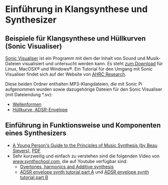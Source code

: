 # Einführung in Klangsynthese und Synthesizer

## Beispiele für Klangsynthese und Hüllkurven (Sonic Visualiser)

[Sonic Visualiser](http://sonicvisualiser.org/) ist ein Programm mit dem der Inhalt von Sound und Musik-Dateien visualisiert und untersucht werden kann. Es steht [zum Download](http://sonicvisualiser.org/download.html) für Linux, MacOSX® und Windows®. Ein Tutorial für den Umgang mit Sonic Visualiser findet sich auf der Website von [AHRC Research](http://www.charm.rhul.ac.uk/analysing/p9_0_1.html).

Diese beiden Ordner enthalten MP3-Klangdateien, die mit Sonic Pi aufgenommen wurden sowie dazugehörige Dateien für den Sonic Visualiser (mit Dateiendung *.sv):

* [Wellenformen](https://github.com/mbutz/sonicpi-leuphana-ws1617/tree/master/session-02/sonic-visualizer/wave-forms)
* [Hüllkurve, ADSR-Envelope](https://github.com/mbutz/sonicpi-leuphana-ws1617/tree/master/session-02/sonic-visualizer/adsr)

## Einführung in Funktionsweise und Komponenten eines Synthesizers

* [A Young Person's Guide to the Principles of Music Synthesis (by Beau Sievers)](http://beausievers.com/synth/synthbasics/), [PDF](https://github.com/mbutz/sonicpi-leuphana-ws1617/blob/master/session-02/Synthesis-Basics.pdf)
* Sehr kurzweilig und einfach zu verstehen sind die folgenden Video von *www.synthschool.com*, die auf Youtube verfügbar sind:
  * [Overtones, harmonics and Additive synthesis](https://www.youtube.com/watch?v=YsZKvLnf7wU&list=PL0CF041F562C5BE5E)
  * [ADSR envelope synth tutorial part A](https://www.youtube.com/watch?v=A6pp6OMU5r8&list=PL0CF041F562C5BE5E&index=2) und [ADSR envelope synth tutorial part B](https://www.youtube.com/watch?v=9niampRkFW0&index=3&list=PL0CF041F562C5BE5E)



